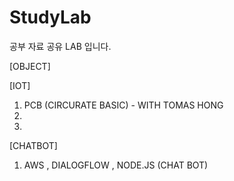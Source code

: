 # StudyLab
공부 자료 공유 LAB 입니다. 

[OBJECT] 

[IOT]
 1. PCB (CIRCURATE BASIC) - WITH TOMAS HONG
 2. 
 3. 
 
[CHATBOT]
 1. AWS , DIALOGFLOW , NODE.JS (CHAT BOT)
 

